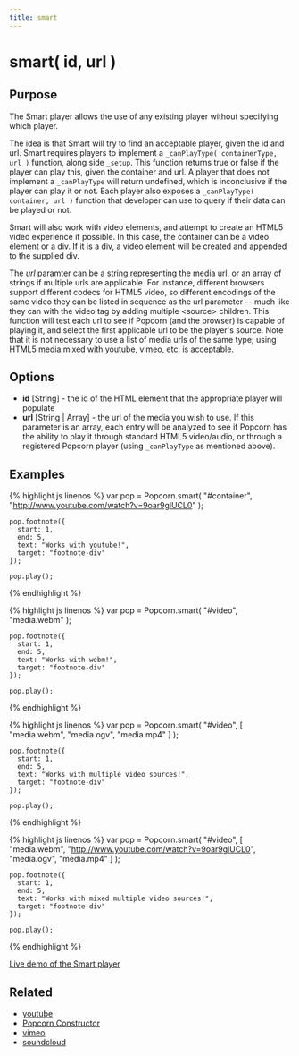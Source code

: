 ```yaml
---
title: smart
---
```

# smart( id, url ) #

## Purpose ##

The Smart player allows the use of any existing player without specifying which player.

The idea is that Smart will try to find an acceptable player, given the id and url. Smart requires players to implement a `_canPlayType( containerType, url )` function, along side `_setup`. This function returns true or false if the player can play this, given the container and url. A player that does not implement a `_canPlayType` will return undefined, which is inconclusive if the player can play it or not. Each player also exposes a `_canPlayType( container, url )` function that developer can use to query if their data can be played or not.

Smart will also work with video elements, and attempt to create an HTML5 video experience if possible. In this case, the container can be a video element or a div. If it is a div, a video element will be created and appended to the supplied div.

The _url_ paramter can be a string representing the media url, or an array of strings if multiple urls are applicable. For instance, different browsers support different codecs for HTML5 video, so different encodings of the same video they can be listed in sequence as the url parameter -- much like they can with the video tag by adding multiple &lt;source&gt; children. This function will test each url to see if Popcorn (and the browser) is capable of playing it, and select the first applicable url to be the player's source. Note that it is not necessary to use a list of media urls of the same type; using HTML5 media mixed with youtube, vimeo, etc. is acceptable.

## Options ##

* **id** \[String\] - the id of the HTML element that the appropriate player will populate
* **url** \[String | Array\] - the url of the media you wish to use. If this parameter is an array, each entry will be analyzed to see if Popcorn has the ability to play it through standard HTML5 video/audio, or through a registered Popcorn player (using `_canPlayType` as mentioned above).

## Examples ##

{% highlight js linenos %}
    var pop = Popcorn.smart( "#container", "http://www.youtube.com/watch?v=9oar9glUCL0" );

    pop.footnote({
      start: 1,
      end: 5,
      text: "Works with youtube!",
      target: "footnote-div"
    });

    pop.play();
{% endhighlight %}

{% highlight js linenos %}
    var pop = Popcorn.smart( "#video", "media.webm" );

    pop.footnote({
      start: 1,
      end: 5,
      text: "Works with webm!",
      target: "footnote-div"
    });

    pop.play();
{% endhighlight %}


{% highlight js linenos %}
    var pop = Popcorn.smart( "#video", [ "media.webm", "media.ogv", "media.mp4" ] );

    pop.footnote({
      start: 1,
      end: 5,
      text: "Works with multiple video sources!",
      target: "footnote-div"
    });

    pop.play();
{% endhighlight %}


{% highlight js linenos %}
    var pop = Popcorn.smart( "#video", [ "media.webm", "http://www.youtube.com/watch?v=9oar9glUCL0", "media.ogv", "media.mp4" ] );

    pop.footnote({
      start: 1,
      end: 5,
      text: "Works with mixed multiple video sources!",
      target: "footnote-div"
    });

    pop.play();
{% endhighlight %}

[Live demo of the Smart player](http://jsfiddle.net/popcornjs/dwtHd/)

## Related ##

* [youtube](#youtube)
* [Popcorn Constructor](/popcorn-docs/popcorn-constructor/)
* [vimeo](#vimeo)
* [soundcloud](#soundcloud)
